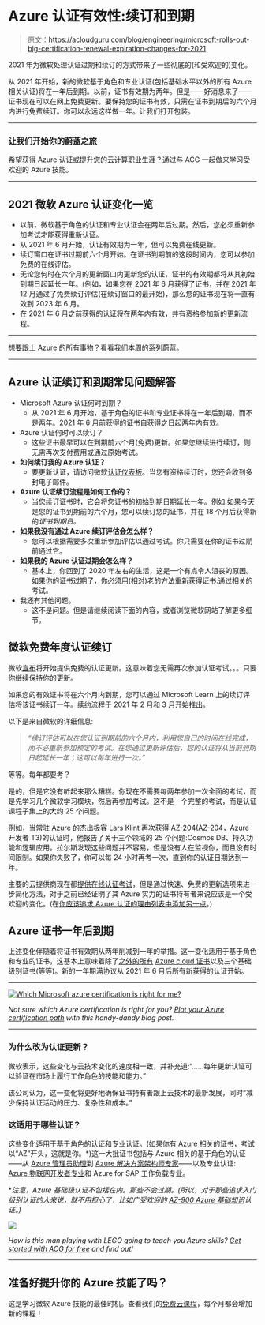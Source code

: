 # Azure 认证有效性:续订和到期

> 原文：<https://acloudguru.com/blog/engineering/microsoft-rolls-out-big-certification-renewal-expiration-changes-for-2021>

2021 年为微软处理认证过期和续订的方式带来了一些彻底的(和受欢迎的)变化。

从 2021 年开始，新的微软基于角色和专业认证(包括基础水平以外的所有 Azure 相关认证)将在一年后到期。以前，证书有效期为两年。但是——好消息来了——证书现在可以在网上免费更新。要保持您的证书有效，只需在证书到期后的六个月内进行免费续订。你可以永远这样做一年。让我们打开包装。

* * *

### 让我们开始你的蔚蓝之旅

希望获得 Azure 认证或提升您的云计算职业生涯？通过与 ACG 一起做来学习受欢迎的 Azure 技能。

* * *

## 2021 微软 Azure 认证变化一览

*   以前，微软基于角色的认证和专业认证会在两年后过期。然后，您必须重新参加考试才能获得重新认证。
*   从 2021 年 6 月开始，认证有效期为一年，但可以免费在线更新。
*   续订窗口在证书过期前六个月开始。在证书到期前的这段时间内，您可以参加免费的在线评估。
*   无论您何时在六个月的更新窗口内更新您的认证，证书的有效期都将从其初始到期日起延长一年。(例如，如果您在 2021 年 6 月获得了证书，并在 2021 年 12 月通过了免费续订评估(在续订窗口的最开始)，那么您的证书现在将一直有效到 2023 年 6 月。
*   在 2021 年 6 月之前获得的认证将在两年内有效，并有资格参加新的更新流程。

* * *

想要跟上 Azure 的所有事物？看看我们本周的系列[蔚蓝](https://www.youtube.com/playlist?list=PLI1_CQcV71RmnrRBgJNlI1yY_WiOWIXov)。

* * *

## **Azure 认证续订和到期常见问题解答**

*   Microsoft Azure 认证何时到期？
    *   从 2021 年 6 月开始，基于角色的证书和专业证书将在一年后到期，而不是两年。2021 年 6 月前获得的证书自获得之日起两年内有效。
*   Azure 认证何时可以续订？
    *   这些证书最早可以在到期前六个月(免费)更新。如果您继续进行续订，则无需再次支付费用或通过原始考试。
*   **如何续订我的 Azure 认证？**
    *   要更新认证，请访问微软[认证仪表板](https://aka.ms/CertDashboard)。当您有资格续订时，您还会收到多封电子邮件。
*   **Azure 认证续订流程是如何工作的？**
    *   当您续订证书时，它会将您证书的初始到期日期延长一年。例如:如果今天是您的证书到期前的六个月，您可以续订您的证书，并在 18 个月后获得新的*证书到期日。*
*   **如果我没有通过 Azure 续订评估会怎么样？**
    *   您可以根据需要多次重新参加评估以通过考试。你只需要在你的证书过期前通过它。
*   **如果我的 Azure 认证过期会怎么样？**
    *   基本上，你回到了 2020 年左右的生活，这是一个有点令人沮丧的原因。如果你的证书过期了，你必须用(相对)老的方法重新获得证书:通过相关的考试。
*   我还有其他问题。
    *   这不是问题。但是请继续阅读下面的内容，或者浏览微软网站了解更多细节。

## **微软免费年度认证续订**

微软[宣布](https://docs.microsoft.com/en-us/learn/certifications/renew-your-microsoft-certification)将开始提供免费的认证更新。这意味着您无需再次参加认证考试。。。只要你继续保持你的更新。

如果您的有效证书将在六个月内到期，您可以通过 Microsoft Learn 上的续订评估将该证书续订一年。续约流程于 2021 年 2 月和 3 月开始推出。

以下是来自微软的详细信息:

> *“续订评估可以在您认证到期前的六个月内，利用您自己的时间在线完成，而不必重新参加预定的考试。在您通过更新评估后，您的认证将从当前到期日起延长一年；这可以每年进行一次。”*

等等。每年都要考？

是的，但是它没有听起来那么糟糕。你现在不需要每两年参加一次全面的考试，而是先学习几个微软学习模块，然后再参加考试。这不是一个完整的考试，而是认证课程子集上的大约 25 个问题。

例如，当常驻 Azure 的杰出极客 Lars Klint 再次获得 AZ-204(AZ-204，Azure 开发者 T3)的认证时，他报告了关于三个领域的 25 个问题:Cosmos DB、持久功能和逻辑应用。拉尔斯发现这些问题并不容易，但是没有人在监视你，而且没有时间限制。如果你失败了，你可以每 24 小时再考一次，直到你的认证日期达到一年。

主要的云提供商现在都[提供在线认证考试](https://acloudguru.com/blog/engineering/all-aws-certification-exams-now-available-online)，但是通过快速、免费的更新选项来进一步简化方法，对于之前已经证明了其 Azure 实力的证书持有者来说应该是一个受欢迎的变化。(在[你应该追求 Azure 认证的理由列表中添加另一点](https://acloudguru.com/blog/engineering/why-should-i-get-an-azure-certification)。)

## **Azure 证书一年后到期**

上述变化伴随着将证书有效期从两年削减到一年的举措。这一变化适用于基于角色和专业的证书，这基本上意味着除了[之外的所有](https://docs.microsoft.com/en-us/learn/certifications/browse/?products=azure&type=fundamentals) [Azure cloud 证书](https://acloudguru.com/azure-cloud-training)以及三个基础级别证书(等等)。新的一年期满协议从 2021 年 6 月后所有新获得的认证开始。

* * *

[![Which Microsoft azure certification is right for me?](img/57c0275e107cd59eeab75b7d67d0abd0.png)](https://acloudguru.com/blog/engineering/which-azure-certification-is-right-for-me)

*Not sure which Azure certification is right for you? [Plot your Azure certification path](https://acloudguru.com/blog/engineering/which-azure-certification-is-right-for-me) with this handy-dandy blog post.*

* * *

### **为什么改为认证更新？**

微软表示，这些变化与云技术变化的速度相一致，并补充道:“……每年更新认证可以验证在市场上履行工作角色的技能和能力。”

该公司认为，这一变化将更好地确保证书持有者跟上云技术的最新发展，同时“减少保持认证活动的压力、复杂性和成本。”

### 这适用于哪些认证？

这些变化适用于基于角色的认证和专业认证。(如果你有 Azure 相关的证书，考试以“AZ”开头，这就是你。*)这一大批证书包括与 Azure 相关的基于角色的认证——从 [Azure 管理员助理](https://acloudguru.com/course/az-104-microsoft-azure-administrator-certification-prep)到 [Azure 解决方案架构师专家](https://acloudguru.com/blog/engineering/az-303-vs-az-304-breaking-down-the-azure-solutions-architect-expert)——以及专业认证: [Azure 物联网开发者专业](https://acloudguru.com/course/azure-iot-solution-infrastructure-az-220-course-1)和 Azure for SAP 工作负载专业。

**注意，Azure 基础级认证不包括在内。那些不会过期。(所以，对于那些追求入门级别认证的人来说，就不用担心了，比如广受欢迎的 [AZ-900 Azure 基础知识](https://acloudguru.com/course/az-900-microsoft-azure-fundamentals)认证。)*

[![](img/ae9599332934d3c3de6f3807ca0e5aee.png)](https://acloudguru.com/course/az-900-microsoft-azure-fundamentals)

*How is this man playing with LEGO going to teach you Azure skills? [Get started with ACG for free](https://acloudguru.com/pricing) and find out!*

* * *

## 准备好提升你的 Azure 技能了吗？

这是学习微软 Azure 技能的最佳时机。查看我们的[免费云课程](https://acloudguru.com/blog/news/whats-free-at-acg)，每个月都会增加新的课程！